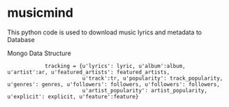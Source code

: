 # musicmind

This python code is used to download music lyrics and metadata to Database

Mongo Data Structure

                tracking = {u'lyrics': lyric, u'album':album, u'artist':ar, u'featured_artists': featured_artists, 
                            u'track':tr, u'popularity': track_popularity, u'genres': genres, u'followers': followers, u'followers': followers, 
                            u'artist_popularity': artist_popularity, u'explicit': explicit, u'feature':feature} 
